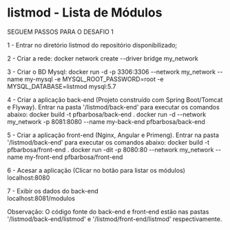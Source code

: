 # listmod - Lista de Módulos

SEGUEM PASSOS PARA O DESAFIO 1

1 - Entrar no diretório listmod do repositório disponibilizado;

2 - Criar a rede:
    docker network create --driver bridge my_network

3 - Criar o BD Mysql:
    docker run -d -p 3306:3306 --network my_network --name my-mysql -e MYSQL_ROOT_PASSWORD=root -e MYSQL_DATABASE=listmod mysql:5.7
	
4 - Criar a aplicação back-end (Projeto construído com Spring Boot/Tomcat e Flyway). Entrar na pasta '/listmod/back-end' para executar os comandos abaixo:
    docker build -t pfbarbosa/back-end .
	docker run -d --network my_network -p 8081:8080 --name my-back-end pfbarbosa/back-end

5 - Criar a aplicação front-end (Nginx, Angular e Primeng). Entrar na pasta '/listmod/back-end' para executar os comandos abaixo:
	docker build -t pfbarbosa/front-end .
	docker run -dit -p 8080:80 --network my_network --name my-front-end pfbarbosa/front-end

6 - Acesar a aplicação (Clicar no botão para listar os módulos)
    localhost:8080

7 - Exibir os dados do back-end 	
	localhost:8081/modulos

Observação: O código fonte do back-end e front-end estão nas pastas '/listmod/back-end/listmod' e '/listmod/front-end/listmod' respectivamente.
